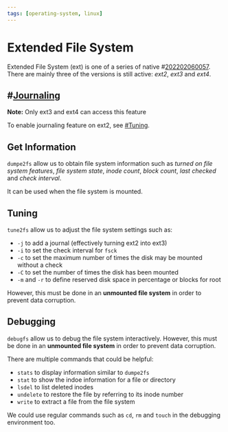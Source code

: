```yaml
---
tags: [operating-system, linux]
---
```


# Extended File System

Extended File System (ext) is one of a series of native #[202202060057](202202060057.md). There
are mainly three of the versions is still active: *ext2*, *ext3* and *ext4*.

## #[Journaling](202202061336.md)

**Note:** Only ext3 and ext4 can access this feature

To enable journaling feature on ext2, see [#Tuning](#Tuning).

## Get Information

`dumpe2fs` allow us to obtain file system information such as *turned on
file system features*, *file system state*, *inode count*, *block count*, *last
checked* and *check interval*.

It can be used when the file system is mounted.

## Tuning

`tune2fs` allow us to adjust the file system settings such as:
- `-j` to add a journal (effectively turning ext2 into ext3)
- `-i` to set the check interval for `fsck`
- `-c` to set the maximum number of times the disk may be mounted without a
  check
- `-C` to set the number of times the disk has been mounted
- `-m` and `-r` to define reserved disk space in percentage or blocks for root

However, this must be done in an **unmounted file system** in order to prevent
data corruption.

## Debugging

`debugfs` allow us to debug the file system interactively. However, this must be
done in an **unmounted file system** in order to prevent data corruption.

There are multiple commands that could be helpful:
- `stats` to display information similar to `dumpe2fs`
- `stat` to show the indoe information for a file or directory
- `lsdel` to list deleted inodes
- `undelete` to restore the file by referring to its inode number
- `write` to extract a file from the file system

We could use regular commands such as `cd`, `rm` and `touch` in the debugging
environment too.
